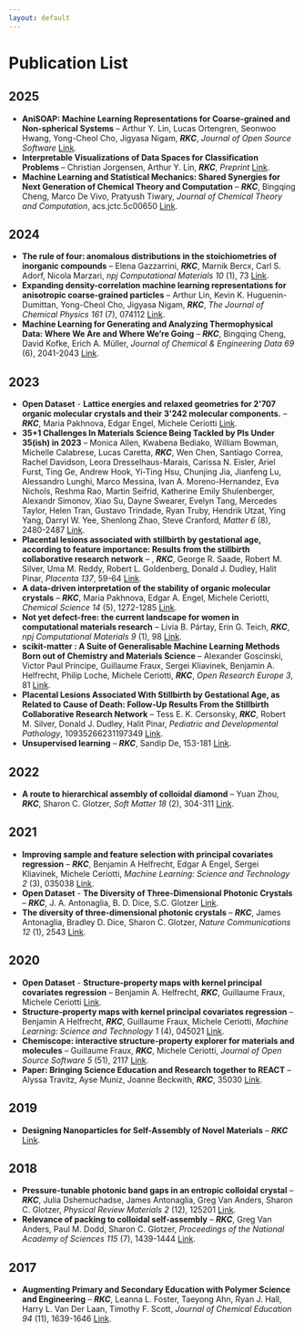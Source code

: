 ```yaml
---
layout: default
---
```

# Publication List

2025
----
- **AniSOAP: Machine Learning Representations for Coarse-grained and Non-spherical Systems** – Arthur Y. Lin, Lucas Ortengren, Seonwoo Hwang, Yong-Cheol Cho, Jigyasa Nigam, _**RKC**_, _Journal of Open Source Software_ [Link](https://joss.theoj.org/papers/4f031c830d4790cce21dd630588db665).
- **Interpretable Visualizations of Data Spaces for Classification Problems** – Christian Jorgensen, Arthur Y. Lin, _**RKC**_, _Preprint_ [Link](http://arxiv.org/abs/2503.05861).
- **Machine Learning and Statistical Mechanics: Shared Synergies for Next Generation of Chemical Theory and Computation** – _**RKC**_, Bingqing Cheng, Marco De Vivo, Pratyush Tiwary, _Journal of Chemical Theory and Computation_, acs.jctc.5c00650 [Link](https://pubs.acs.org/doi/10.1021/acs.jctc.5c00650).

2024
----
- **The rule of four: anomalous distributions in the stoichiometries of inorganic compounds** – Elena Gazzarrini, _**RKC**_, Marnik Bercx, Carl S. Adorf, Nicola Marzari, _npj Computational Materials_ _10_ (1), 73 [Link](https://www.nature.com/articles/s41524-024-01248-z).
- **Expanding density-correlation machine learning representations for anisotropic coarse-grained particles** – Arthur Lin, Kevin K. Huguenin-Dumittan, Yong-Cheol Cho, Jigyasa Nigam, _**RKC**_, _The Journal of Chemical Physics_ _161_ (7), 074112 [Link](https://doi.org/10.1063/5.0210910).
- **Machine Learning for Generating and Analyzing Thermophysical Data: Where We Are and Where We’re Going** – _**RKC**_, Bingqing Cheng, David Kofke, Erich A. Müller, _Journal of Chemical & Engineering Data_ _69_ (6), 2041-2043 [Link](https://doi.org/10.1021/acs.jced.4c00207).

2023
----
- **Open Dataset** - **Lattice energies and relaxed geometries for 2'707 organic molecular crystals and their 3'242 molecular components.** – _**RKC**_, Maria Pakhnova, Edgar Engel, Michele Ceriotti [Link](https://archive.materialscloud.org/record/2023.5).
- **35+1 Challenges In Materials Science Being Tackled by PIs Under 35(ish) in 2023** – Monica Allen, Kwabena Bediako, William Bowman, Michelle Calabrese, Lucas Caretta, _**RKC**_, Wen Chen, Santiago Correa, Rachel Davidson, Leora Dresselhaus-Marais, Carissa N. Eisler, Ariel Furst, Ting Ge, Andrew Hook, Yi-Ting Hsu, Chunjing Jia, Jianfeng Lu, Alessandro Lunghi, Marco Messina, Ivan A. Moreno-Hernandez, Eva Nichols, Reshma Rao, Martin Seifrid, Katherine Emily Shulenberger, Alexandr Simonov, Xiao Su, Dayne Swearer, Evelyn Tang, Mercedes Taylor, Helen Tran, Gustavo Trindade, Ryan Truby, Hendrik Utzat, Ying Yang, Darryl W. Yee, Shenlong Zhao, Steve Cranford, _Matter_ _6_ (8), 2480-2487 [Link](https://www.sciencedirect.com/science/article/pii/S2590238523003570).
- **Placental lesions associated with stillbirth by gestational age, according to feature importance: Results from the stillbirth collaborative research network** –  , _**RKC**_, George R. Saade, Robert M. Silver, Uma M. Reddy, Robert L. Goldenberg, Donald J. Dudley, Halit Pinar, _Placenta_ _137_, 59-64 [Link](https://linkinghub.elsevier.com/retrieve/pii/S0143400423000760).
- **A data-driven interpretation of the stability of organic molecular crystals** – _**RKC**_, Maria Pakhnova, Edgar A. Engel, Michele Ceriotti, _Chemical Science_ _14_ (5), 1272-1285 [Link](http://xlink.rsc.org/?DOI=D2SC06198H).
- **Not yet defect-free: the current landscape for women in computational materials research** – Livia B. Pártay, Erin G. Teich, _**RKC**_, _npj Computational Materials_ _9_ (1), 98 [Link](https://www.nature.com/articles/s41524-023-01054-z).
- **scikit-matter : A Suite of Generalisable Machine Learning Methods Born out of Chemistry and Materials Science** – Alexander Goscinski, Victor Paul Principe, Guillaume Fraux, Sergei Kliavinek, Benjamin A. Helfrecht, Philip Loche, Michele Ceriotti, _**RKC**_, _Open Research Europe_ _3_, 81 [Link](https://open-research-europe.ec.europa.eu/articles/3-81/v1).
- **Placental Lesions Associated With Stillbirth by Gestational Age, as Related to Cause of Death: Follow-Up Results From the Stillbirth Collaborative Research Network** – Tess E. K. Cersonsky, _**RKC**_, Robert M. Silver, Donald J. Dudley, Halit Pinar, _Pediatric and Developmental Pathology_, 10935266231197349 [Link](http://journals.sagepub.com/doi/10.1177/10935266231197349).
- **Unsupervised learning** – _**RKC**_, Sandip De, 153-181 [Link](https://linkinghub.elsevier.com/retrieve/pii/B9780323900492000251).

2022
----
- **A route to hierarchical assembly of colloidal diamond** – Yuan Zhou, _**RKC**_, Sharon C. Glotzer, _Soft Matter_ _18_ (2), 304-311 [Link](http://xlink.rsc.org/?DOI=D1SM01418H).

2021
----
- **Improving sample and feature selection with principal covariates regression** – _**RKC**_, Benjamin A Helfrecht, Edgar A Engel, Sergei Kliavinek, Michele Ceriotti, _Machine Learning: Science and Technology_ _2_ (3), 035038 [Link](https://iopscience.iop.org/article/10.1088/2632-2153/abfe7c).
- **Open Dataset** - **The Diversity of Three-Dimensional Photonic Crystals** – _**RKC**_, J. A. Antonaglia, B. D. Dice, S.C. Glotzer [Link](https://glotzerlab.engin.umich.edu/photonics/index.html).
- **The diversity of three-dimensional photonic crystals** – _**RKC**_, James Antonaglia, Bradley D. Dice, Sharon C. Glotzer, _Nature Communications_ _12_ (1), 2543 [Link](https://www.nature.com/articles/s41467-021-22809-6).

2020
----
- **Open Dataset** - **Structure-property maps with kernel principal covariates regression** – Benjamin A. Helfrecht, _**RKC**_, Guillaume Fraux, Michele Ceriotti [Link](https://archive.materialscloud.org/record/2020.80).
- **Structure-property maps with kernel principal covariates regression** – Benjamin A Helfrecht, _**RKC**_, Guillaume Fraux, Michele Ceriotti, _Machine Learning: Science and Technology_ _1_ (4), 045021 [Link](https://iopscience.iop.org/article/10.1088/2632-2153/aba9ef).
- **Chemiscope: interactive structure-property explorer for materials and molecules** – Guillaume Fraux, _**RKC**_, Michele Ceriotti, _Journal of Open Source Software_ _5_ (51), 2117 [Link](https://joss.theoj.org/papers/10.21105/joss.02117).
- **Paper: Bringing Science Education and Research together to REACT** – Alyssa Travitz, Ayse Muniz, Joanne Beckwith, _**RKC**_, 35030 [Link](http://peer.asee.org/35030).

2019
----
- **Designing Nanoparticles for Self-Assembly of Novel Materials** – _**RKC**_ [Link](https://hdl.handle.net/2027.42/153520).

2018
----
- **Pressure-tunable photonic band gaps in an entropic colloidal crystal** – _**RKC**_, Julia Dshemuchadse, James Antonaglia, Greg Van Anders, Sharon C. Glotzer, _Physical Review Materials_ _2_ (12), 125201 [Link](https://link.aps.org/doi/10.1103/PhysRevMaterials.2.125201).
- **Relevance of packing to colloidal self-assembly** – _**RKC**_, Greg Van Anders, Paul M. Dodd, Sharon C. Glotzer, _Proceedings of the National Academy of Sciences_ _115_ (7), 1439-1444 [Link](https://pnas.org/doi/full/10.1073/pnas.1720139115).

2017
----
- **Augmenting Primary and Secondary Education with Polymer Science and Engineering** – _**RKC**_, Leanna L. Foster, Taeyong Ahn, Ryan J. Hall, Harry L. Van Der Laan, Timothy F. Scott, _Journal of Chemical Education_ _94_ (11), 1639-1646 [Link](https://pubs.acs.org/doi/10.1021/acs.jchemed.6b00805).
